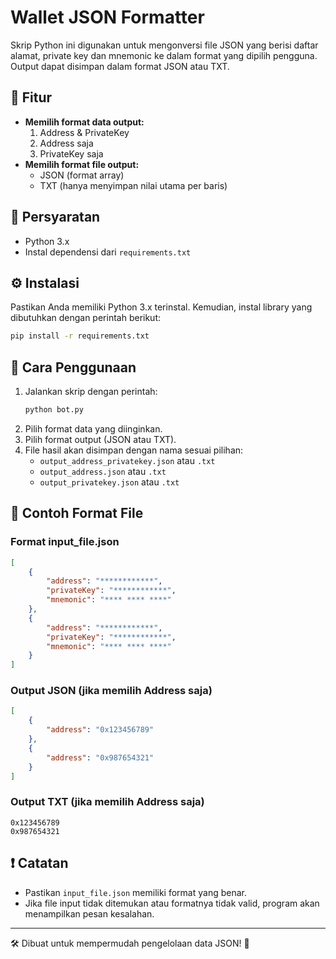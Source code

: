 # Wallet JSON Formatter

Skrip Python ini digunakan untuk mengonversi file JSON yang berisi daftar alamat, private key dan mnemonic ke dalam format yang dipilih pengguna. Output dapat disimpan dalam format JSON atau TXT.

## 📌 Fitur
- **Memilih format data output:**
  1. Address & PrivateKey
  2. Address saja
  3. PrivateKey saja
- **Memilih format file output:**
  - JSON (format array)
  - TXT (hanya menyimpan nilai utama per baris)

## 📂 Persyaratan
- Python 3.x
- Instal dependensi dari `requirements.txt`

## ⚙️ Instalasi
Pastikan Anda memiliki Python 3.x terinstal. Kemudian, instal library yang dibutuhkan dengan perintah berikut:
```bash
pip install -r requirements.txt
```

## 🚀 Cara Penggunaan
1. Jalankan skrip dengan perintah:
   ```bash
   python bot.py
   ```
2. Pilih format data yang diinginkan.
3. Pilih format output (JSON atau TXT).
4. File hasil akan disimpan dengan nama sesuai pilihan:
   - `output_address_privatekey.json` atau `.txt`
   - `output_address.json` atau `.txt`
   - `output_privatekey.json` atau `.txt`

## 📜 Contoh Format File
### **Format input_file.json**
```json
[
    {
        "address": "************",
        "privateKey": "************",
        "mnemonic": "**** **** ****"
    },
    {
        "address": "************",
        "privateKey": "************",
        "mnemonic": "**** **** ****"
    }
]
```

### **Output JSON (jika memilih Address saja)**
```json
[
    {
        "address": "0x123456789"
    },
    {
        "address": "0x987654321"
    }
]
```

### **Output TXT (jika memilih Address saja)**
```
0x123456789
0x987654321
```

## ❗ Catatan
- Pastikan `input_file.json` memiliki format yang benar.
- Jika file input tidak ditemukan atau formatnya tidak valid, program akan menampilkan pesan kesalahan.

---
🛠️ Dibuat untuk mempermudah pengelolaan data JSON! 🚀

